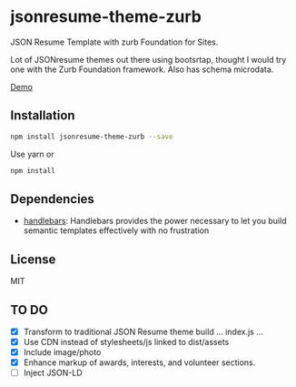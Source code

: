 # jsonresume-theme-zurb

JSON Resume Template with zurb Foundation for Sites.

Lot of JSONresume themes out there using bootsrtap, thought I would try one with the Zurb Foundation framework.  Also has schema microdata.

[Demo](http://registry.jsonresume.org/davidengland?theme=zurb)

## Installation

```sh
npm install jsonresume-theme-zurb --save
```
Use yarn or

```sh
npm install
```


## Dependencies

- [handlebars](https://github.com/wycats/handlebars.js): Handlebars provides the power necessary to let you build semantic templates effectively with no frustration

## License

MIT


## TO DO
- [x] Transform to traditional JSON Resume theme build ... index.js ...
- [x] Use CDN instead of stylesheets/js linked to dist/assets
- [x] Include image/photo
- [x] Enhance markup of awards, interests, and volunteer sections.
- [ ] Inject JSON-LD
